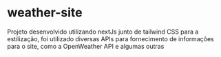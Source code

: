 # weather-site
Projeto desenvolvido utilizando nextJs junto de tailwind CSS para a estilização, foi utilizado diversas APIs para fornecimento de informações para o site, como a OpenWeather API e algumas outras
